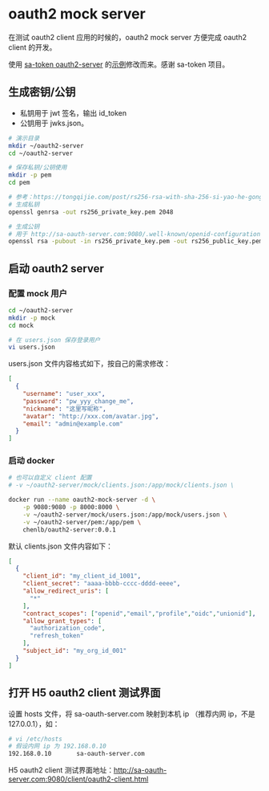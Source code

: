 # oauth2 mock server

在测试 oauth2 client 应用的时候的，oauth2 mock server 方便完成 oauth2 client 的开发。

使用 [sa-token oauth2-server](https://sa-token.cc/doc.html#/oauth2/readme) 的[示例](https://github.com/dromara/Sa-Token/tree/dev/sa-token-demo/sa-token-demo-oauth2/sa-token-demo-oauth2-server)修改而来。感谢 sa-token 项目。

## 生成密钥/公钥

* 私钥用于 jwt 签名，输出 id_token
* 公钥用于 jwks.json。

```bash
# 演示目录
mkdir ~/oauth2-server
cd ~/oauth2-server

# 保存私钥/公钥使用 
mkdir -p pem
cd pem

# 参考：https://tongqijie.com/post/rs256-rsa-with-sha-256-si-yao-he-gong-yao-sheng-cheng-fang-fa-zjc22re2
# 生成私钥
openssl genrsa -out rs256_private_key.pem 2048

# 生成公钥
# 用于 http://sa-oauth-server.com:9080/.well-known/openid-configuration 返回 jwks_uri 连接返回 jwks.json 内容。
openssl rsa -pubout -in rs256_private_key.pem -out rs256_public_key.pem
```

## 启动 oauth2 server

### 配置 mock 用户

```bash
cd ~/oauth2-server
mkdir -p mock
cd mock

# 在 users.json 保存登录用户
vi users.json
```

users.json 文件内容格式如下，按自己的需求修改：

```json
[
  {
    "username": "user_xxx",
    "password": "pw_yyy_change_me",
    "nickname": "这里写昵称",
    "avatar": "http://xxx.com/avatar.jpg",
    "email": "admin@example.com"
  }
]
```

### 启动 docker

```bash
# 也可以自定义 client 配置
# -v ~/oauth2-server/mock/clients.json:/app/mock/clients.json \

docker run --name oauth2-mock-server -d \
    -p 9080:9080 -p 8000:8000 \
    -v ~/oauth2-server/mock/users.json:/app/mock/users.json \
    -v ~/oauth2-server/pem:/app/pem \
    chenlb/oauth2-server:0.0.1
```

默认 clients.json 文件内容如下：
```json
[
  {
    "client_id": "my_client_id_1001",
    "client_secret": "aaaa-bbbb-cccc-dddd-eeee",
    "allow_redirect_uris": [
      "*"
    ],
    "contract_scopes": ["openid","email","profile","oidc","unionid"],
    "allow_grant_types": [
      "authorization_code",
      "refresh_token"
    ],
    "subject_id": "my_org_id_001"
  }
]
```

## 打开 H5 oauth2 client 测试界面

设置 hosts 文件，将 sa-oauth-server.com 映射到本机 ip （推荐内网 ip，不是 127.0.0.1），如：
```bash
# vi /etc/hosts
# 假设内网 ip 为 192.168.0.10 
192.168.0.10       sa-oauth-server.com
```

H5 oauth2 client 测试界面地址：http://sa-oauth-server.com:9080/client/oauth2-client.html
